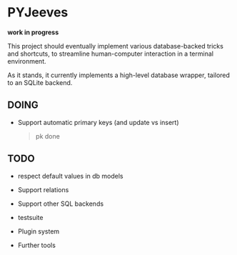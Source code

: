 PYJeeves
========


__work in progress__

This project should eventually implement various database-backed tricks and shortcuts, to streamline human-computer interaction in a terminal environment.

As it stands, it currently implements a high-level database wrapper, tailored to an SQLite backend.


DOING
-----

* Support automatic primary keys (and update vs insert)
    > pk done

TODO
----

* respect default values in db models
* Support relations
* Support other SQL backends
* testsuite

* Plugin system
* Further tools
